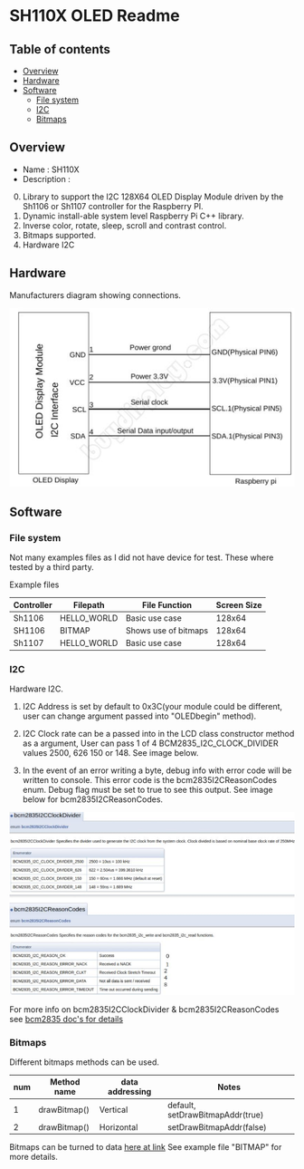 # SH110X OLED Readme

## Table of contents

  * [Overview](#overview)
  * [Hardware](#hardware)
  * [Software](#software)
	* [File system](#file-system)
	* [I2C](#i2c)
	* [Bitmaps](#bitmaps)


## Overview

* Name : SH110X
* Description :

0. Library to support the I2C 128X64 OLED Display Module
   driven by the Sh1106 or Sh1107 controller for the Raspberry PI.
1. Dynamic install-able system level Raspberry Pi C++ library.
2. Inverse color, rotate, sleep, scroll and contrast control.
3. Bitmaps supported.
4. Hardware I2C


## Hardware

Manufacturers diagram showing connections.

[![ Wiring Image](https://github.com/gavinlyonsrepo/SSD1306_OLED_RPI/blob/main/extras/image/wiring.jpg)](https://github.com/gavinlyonsrepo/SSD1306_OLED_RPI/blob/main/extras/image/wiring.jpg)

## Software

### File system

Not many examples files as I did not have device for test.
These where tested by a third party.

Example files 

| Controller | Filepath | File Function | Screen Size |
| ---- | ---- | ---- | ---- |
| Sh1106 | HELLO_WORLD | Basic use case | 128x64 |
| SH1106 | BITMAP  | Shows use of bitmaps | 128x64 |
| Sh1107 | HELLO_WORLD | Basic use case | 128x64 |

### I2C

Hardware I2C.

1. I2C Address is set by default to 0x3C(your module could be different,
	user can change argument passed into "OLEDbegin" method).

2.  I2C Clock rate can be a passed into in the LCD class constructor method as a argument,
User can pass 1 of 4 BCM2835_I2C_CLOCK_DIVIDER values 2500, 626 150 or 148.
See image below.

3. In the event of an error writing a byte, debug info with error code will be written to console.
	This error code is the bcm2835I2CReasonCodes enum. Debug flag must be set to true to see this output.
	See image below for  bcm2835I2CReasonCodes.

[![ bcm image](https://github.com/gavinlyonsrepo/SSD1306_OLED_RPI/blob/main/extras/image/bcm.jpg)](https://github.com/gavinlyonsrepo/SSD1306_OLED_RPI/blob/main/extras/image/bcm.jpg)

For more info on bcm2835I2CClockDivider & bcm2835I2CReasonCodes see [bcm2835 doc's for details](http://www.airspayce.com/mikem/bcm2835/group__constants.html)

### Bitmaps

Different bitmaps methods can be used.

| num | Method name | data addressing | Notes |
| ------ | ------ | ------ | ------ |
| 1 | drawBitmap() |  Vertical | default, setDrawBitmapAddr(true) |
| 2 | drawBitmap() |  Horizontal | setDrawBitmapAddr(false) |

Bitmaps can be turned to data [here at link]( https://javl.github.io/image2cpp/)
See example file "BITMAP" for more details.
